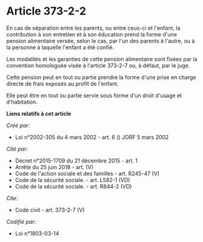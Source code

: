 # Article 373-2-2

En cas de séparation entre les parents, ou entre ceux-ci et l'enfant, la contribution à son entretien et à son éducation
prend la forme d'une pension alimentaire versée, selon le cas, par l'un des parents à l'autre, ou à la personne à laquelle
l'enfant a été confié. 

Les modalités et les garanties de cette pension alimentaire sont fixées par la convention homologuée visée à l'article
373-2-7 ou, à défaut, par le juge. 

Cette pension peut en tout ou partie prendre la forme d'une prise en charge directe de frais exposés au profit de l'enfant. 

Elle peut être en tout ou partie servie sous forme d'un droit d'usage et d'habitation.

**Liens relatifs à cet article**

_Créé par_:

  - Loi n°2002-305 du 4 mars 2002 - art. 6 () JORF 5 mars 2002

_Cité par_:

  - Décret n°2015-1709 du 21 décembre 2015 - art. 1
  - Arrêté du 25 juin 2018 - art. (V)
  - Code de l'action sociale et des familles - art. R245-47 (V)
  - Code de la sécurité sociale. - art. L582-1 (VD)
  - Code de la sécurité sociale. - art. R844-2 (VD)

_Cite_:

  - Code civil - art. 373-2-7 (V)

_Codifié par_:

  - Loi n°1803-03-14

